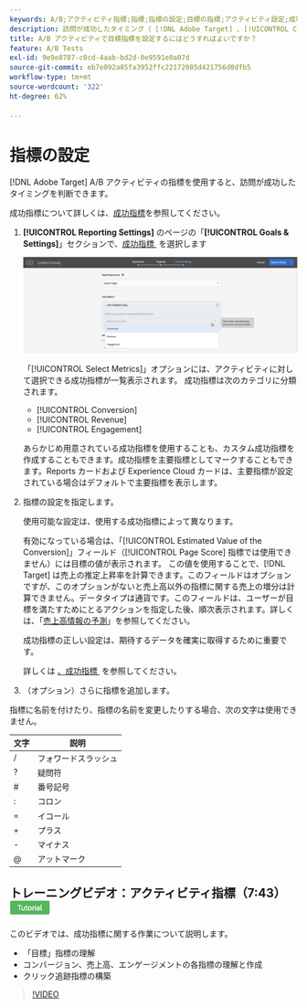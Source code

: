 ```yaml
---
keywords: A/B;アクティビティ指標;指標;指標の設定;目標の指標;アクティビティ設定;成功指標;コンバージョン;収益;エンゲージメント
description: 訪問が成功したタイミング（ [!DNL Adobe Target] 、[!UICONTROL Conversion]、[!UICONTROL Revenue] など）を判断するための [!UICONTROL Engagement]A/B アクティビティの指標を指定する方法を説明します。
title: A/B アクティビティで目標指標を設定するにはどうすればよいですか？
feature: A/B Tests
exl-id: 9e9e8787-c0cd-4aab-bd2d-0e9591e0a07d
source-git-commit: eb7e892a85fa3952ffc22172085d421756d0dfb5
workflow-type: tm+mt
source-wordcount: '322'
ht-degree: 62%

---
```


# 指標の設定

[!DNL Adobe Target] A/B アクティビティの指標を使用すると、訪問が成功したタイミングを判断できます。

成功指標について詳しくは、[成功指標](/help/main/c-activities/r-success-metrics/success-metrics.md#reference_D011575C85DA48E989A244593D9B9924)を参照してください。

1. **[!UICONTROL Reporting Settings]** のページの「**[!UICONTROL Goals & Settings]**」セクションで、[&#x200B; 成功指標 &#x200B;](/help/main/c-activities/r-success-metrics/success-metrics.md#reference_D011575C85DA48E989A244593D9B9924) を選択します

   ![成功指標を選択](/help/main/c-activities/t-test-ab/t-test-create-ab/assets/ab_metrics-new.png)

   「[!UICONTROL Select Metrics]」オプションには、アクティビティに対して選択できる成功指標が一覧表示されます。 成功指標は次のカテゴリに分類されます。

   * [!UICONTROL Conversion]
   * [!UICONTROL Revenue]
   * [!UICONTROL Engagement]

   あらかじめ用意されている成功指標を使用することも、カスタム成功指標を作成することもできます。成功指標を主要指標としてマークすることもできます。Reports カードおよび Experience Cloud カードは、主要指標が設定されている場合はデフォルトで主要指標を表示します。

1. 指標の設定を指定します。

   使用可能な設定は、使用する成功指標によって異なります。

   有効になっている場合は、「[!UICONTROL Estimated Value of the Conversion]」フィールド（[!UICONTROL Page Score] 指標では使用できません）には目標の値が表示されます。 この値を使用することで、[!DNL Target] は売上の推定上昇率を計算できます。このフィールドはオプションですが、このオプションがないと売上高以外の指標に関する売上の増分は計算できません。データタイプは通貨です。このフィールドは、ユーザーが目標を満たすためにとるアクションを指定した後、順次表示されます。詳しくは、「[売上高情報の予測](/help/main/administrating-target/r-target-account-preferences/estimating-lift-in-revenue.md)」を参照してください。

   成功指標の正しい設定は、期待するデータを確実に取得するために重要です。

   詳しくは [&#x200B; 、成功指標 &#x200B;](/help/main/c-activities/r-success-metrics/success-metrics.md#reference_D011575C85DA48E989A244593D9B9924) を参照してください。

1. （オプション）さらに指標を追加します。

指標に名前を付けたり、指標の名前を変更したりする場合、次の文字は使用できません。

| 文字 | 説明 |
|--- |--- |
| / | フォワードスラッシュ |
| ? | 疑問符 |
| # | 番号記号 |
| : | コロン |
| = | イコール |
| + | プラス |
| - | マイナス |
| @ | アットマーク |

## トレーニングビデオ：アクティビティ指標（7:43） ![&#x200B; チュートリアルバッジ &#x200B;](/help/main/assets/tutorial.png)

このビデオでは、成功指標に関する作業について説明します。

* 「目標」指標の理解
* コンバージョン、売上高、エンゲージメントの各指標の理解と作成
* クリック追跡指標の構築

>[!VIDEO](https://video.tv.adobe.com/v/17380)
